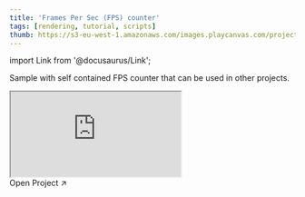 ```yaml
---
title: 'Frames Per Sec (FPS) counter'
tags: [rendering, tutorial, scripts]
thumb: https://s3-eu-west-1.amazonaws.com/images.playcanvas.com/projects/12/433323/373838-image-75.jpg
---
```


import Link from '@docusaurus/Link';

Sample with self contained FPS counter that can be used in other projects.

<div className="iframe-container">
    <iframe src="https://playcanv.as/p/VRCXOsxi/" title="Frames Per Sec (FPS) counter" allow="camera; microphone; xr-spatial-tracking; fullscreen" allowfullscreen></iframe>
</div>

<Link to='https://playcanvas.com/project/433323/'>Open Project ↗</Link>

